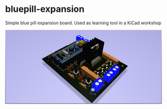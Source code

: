 # bluepill-expansion
Simple blue pill expansion board. Used as learning tool in a KiCad workshop

![](bluepill-expansion.png)